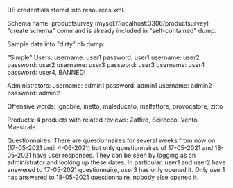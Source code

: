 DB credentials stored into resources.xml.

Schema name: productsurvey (mysql://localhost:3306/productsurvey)
"create schema" command is already included in "self-contained" dump.

Sample data into "dirty" db dump:

"Simple" Users:
username: user1 password: user1
username: user2 password: user2
username: user3 password: user3
username: user4 password: user4, BANNED!

Administrators:
username: admin1 password: admin1
username: admin2 password: admin2

Offensive words:
ignobile, inetto, maleducato, malfattore, provocatore, zitto

Products:
4 products with related reviews:
Zaffiro, Scirocco, Vento, Maestrale

Questionnaires:
There are questionnaires for several weeks from now on (17-05-2021 until 4-06-2021) but only questionnaires of 17-05-2021 and 18-05-2021 have user responses. They can be seen by logging as an administrator and looking up these dates.
In particular, user1 and user2 have answered to 17-05-2021 questionnaire, user3 has only opened it.
Only user1 has answered to 18-05-2021 questionnaire, nobody else opened it.